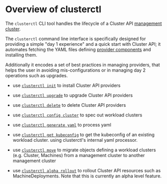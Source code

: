 # Overview of clusterctl

The `clusterctl` CLI tool handles the lifecycle of a Cluster API [management cluster].

The `clusterctl` command line interface is specifically designed for providing a simple "day 1 experience" and a
quick start with Cluster API; it automates fetching the YAML files defining [provider components] and installing them.

Additionally it encodes a set of best practices in managing providers, that helps the user in avoiding
mis-configurations or in managing day 2 operations such as upgrades.

* use [`clusterctl init`](commands/init.md) to install Cluster API providers
* use [`clusterctl upgrade`](commands/upgrade.md) to upgrade Cluster API providers
* use [`clusterctl delete`](commands/delete.md) to delete Cluster API providers

* use [`clusterctl config cluster`](commands/config-cluster.md) to spec out workload clusters
* use [`clusterctl generate yaml`](commands/generate-yaml.md) to process yaml
* use [`clusterctl get kubeconfig`](commands/get-kubeconfig.md) to get the kubeconfig of an existing workload cluster.
  using clusterctl's internal yaml processor.
* use [`clusterctl move`](commands/move.md) to migrate objects defining a workload clusters (e.g. Cluster, Machines) from a management cluster to another management cluster
* use [`clusterctl alpha rollout`](commands/alpha-rollout.md) to rollout Cluster API resources such as MachineDeployments. Note that this is currently an alpha level feature. 

<!-- links -->
[management cluster]: ../reference/glossary.md#management-cluster
[provider components]: ../reference/glossary.md#provider-components
